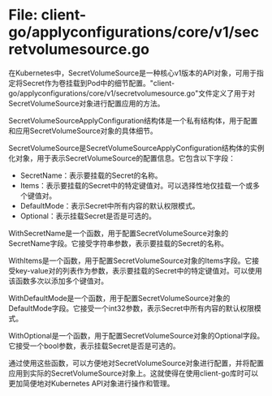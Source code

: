 # File: client-go/applyconfigurations/core/v1/secretvolumesource.go

在Kubernetes中，SecretVolumeSource是一种核心v1版本的API对象，可用于指定将Secret作为卷挂载到Pod中的细节配置。"client-go/applyconfigurations/core/v1/secretvolumesource.go"文件定义了用于对SecretVolumeSource对象进行配置应用的方法。

SecretVolumeSourceApplyConfiguration结构体是一个私有结构体，用于配置和应用SecretVolumeSource对象的具体细节。

SecretVolumeSource是SecretVolumeSourceApplyConfiguration结构体的实例化对象，用于表示SecretVolumeSource的配置信息。它包含以下字段：

- SecretName：表示要挂载的Secret的名称。
- Items：表示要挂载的Secret中的特定键值对。可以选择性地仅挂载一个或多个键值对。
- DefaultMode：表示Secret中所有内容的默认权限模式。
- Optional：表示挂载Secret是否是可选的。

WithSecretName是一个函数，用于配置SecretVolumeSource对象的SecretName字段。它接受字符串参数，表示要挂载的Secret的名称。

WithItems是一个函数，用于配置SecretVolumeSource对象的Items字段。它接受key-value对的列表作为参数，表示要挂载的Secret中的特定键值对。可以使用该函数多次以添加多个键值对。

WithDefaultMode是一个函数，用于配置SecretVolumeSource对象的DefaultMode字段。它接受一个int32参数，表示Secret中所有内容的默认权限模式。

WithOptional是一个函数，用于配置SecretVolumeSource对象的Optional字段。它接受一个bool参数，表示挂载Secret是否是可选的。

通过使用这些函数，可以方便地对SecretVolumeSource对象进行配置，并将配置应用到实际的SecretVolumeSource对象上。这就使得在使用client-go库时可以更加简便地对Kubernetes API对象进行操作和管理。


